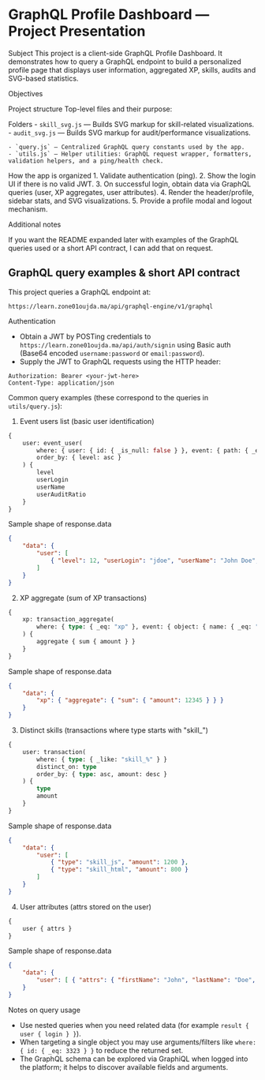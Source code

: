 # GraphQL Profile Dashboard — Project Presentation

Subject
This project is a client-side GraphQL Profile Dashboard. It demonstrates how to query a GraphQL endpoint to build a personalized profile page that displays user information, aggregated XP, skills, audits and SVG-based statistics.

Objectives

Project structure
Top-level files and their purpose:


Folders
	- `skill_svg.js` — Builds SVG markup for skill-related visualizations.
	- `audit_svg.js` — Builds SVG markup for audit/performance visualizations.

	- `query.js` — Centralized GraphQL query constants used by the app.
	- `utils.js` — Helper utilities: GraphQL request wrapper, formatters, validation helpers, and a ping/health check.

How the app is organized
	1. Validate authentication (ping).
	2. Show the login UI if there is no valid JWT.
	3. On successful login, obtain data via GraphQL queries (user, XP aggregates, user attributes).
	4. Render the header/profile, sidebar stats, and SVG visualizations.
	5. Provide a profile modal and logout mechanism.


Additional notes

If you want the README expanded later with examples of the GraphQL queries used or a short API contract, I can add that on request. 

GraphQL query examples & short API contract
------------------------------------------
This project queries a GraphQL endpoint at:

`https://learn.zone01oujda.ma/api/graphql-engine/v1/graphql`

Authentication
- Obtain a JWT by POSTing credentials to `https://learn.zone01oujda.ma/api/auth/signin` using Basic auth (Base64 encoded `username:password` or `email:password`).
- Supply the JWT to GraphQL requests using the HTTP header:

```
Authorization: Bearer <your-jwt-here>
Content-Type: application/json
```

Common query examples (these correspond to the queries in `utils/query.js`):

1) Event users list (basic user identification)

```graphql
{
	user: event_user(
		where: { user: { id: { _is_null: false } }, event: { path: { _eq: "/oujda/module" } } }
		order_by: { level: asc }
	) {
		level
		userLogin
		userName
		userAuditRatio
	}
}
```

Sample shape of response.data

```json
{
	"data": {
		"user": [
			{ "level": 12, "userLogin": "jdoe", "userName": "John Doe", "userAuditRatio": 0.85 }
		]
	}
}
```

2) XP aggregate (sum of XP transactions)

```graphql
{
	xp: transaction_aggregate(
		where: { type: { _eq: "xp" }, event: { object: { name: { _eq: "Module" } } } }
	) {
		aggregate { sum { amount } }
	}
}
```

Sample shape of response.data

```json
{
	"data": {
		"xp": { "aggregate": { "sum": { "amount": 12345 } } }
	}
}
```

3) Distinct skills (transactions where type starts with "skill_")

```graphql
{
	user: transaction(
		where: { type: { _like: "skill_%" } }
		distinct_on: type
		order_by: { type: asc, amount: desc }
	) {
		type
		amount
	}
}
```

Sample shape of response.data

```json
{
	"data": {
		"user": [
			{ "type": "skill_js", "amount": 1200 },
			{ "type": "skill_html", "amount": 800 }
		]
	}
}
```

4) User attributes (attrs stored on the user)

```graphql
{
	user { attrs }
}
```

Sample shape of response.data

```json
{
	"data": {
		"user": [ { "attrs": { "firstName": "John", "lastName": "Doe", "email": "john@example.com" } } ]
	}
}
```

Notes on query usage
- Use nested queries when you need related data (for example `result { user { login } }`).
- When targeting a single object you may use arguments/filters like `where: { id: { _eq: 3323 } }` to reduce the returned set.
- The GraphQL schema can be explored via GraphiQL when logged into the platform; it helps to discover available fields and arguments.
